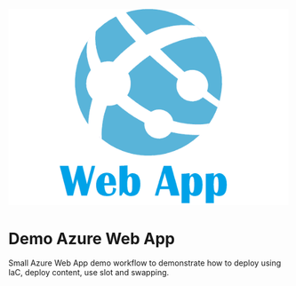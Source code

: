 ![logo](./media/web-app.png)

# Demo Azure Web App

Small Azure Web App demo workflow to demonstrate how to deploy using IaC, deploy content, use slot and swapping.
